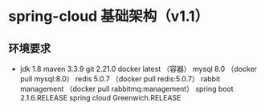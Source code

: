 # spring-cloud 基础架构（v1.1）

## 环境要求
- jdk 1.8
maven 3.3.9
git 2.21.0
docker latest （容器）
mysql 8.0 （docker pull mysql:8.0）
redis 5.0.7 （docker pull redis:5.0.7）
rabbit management （docker pull rabbitmq:management）
spring boot 2.1.6.RELEASE
spring cloud Greenwich.RELEASE
